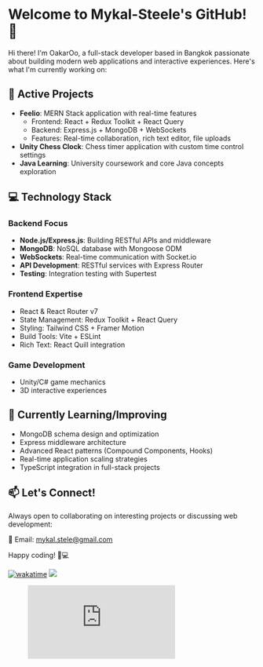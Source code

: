 # Welcome to Mykal-Steele's GitHub! 👋

Hi there! I'm OakarOo, a full-stack developer based in Bangkok passionate about building modern web applications and interactive experiences. Here's what I'm currently working on:

## 🚀 Active Projects
- **Feelio**: MERN Stack application with real-time features
  - Frontend: React + Redux Toolkit + React Query
  - Backend: Express.js + MongoDB + WebSockets
  - Features: Real-time collaboration, rich text editor, file uploads
- **Unity Chess Clock**: Chess timer application with custom time control settings
- **Java Learning**: University coursework and core Java concepts exploration

## 💻 Technology Stack
### Backend Focus
- **Node.js/Express.js**: Building RESTful APIs and middleware
- **MongoDB**: NoSQL database with Mongoose ODM
- **WebSockets**: Real-time communication with Socket.io
- **API Development**: RESTful services with Express Router
- **Testing**: Integration testing with Supertest

### Frontend Expertise
- React & React Router v7
- State Management: Redux Toolkit + React Query
- Styling: Tailwind CSS + Framer Motion
- Build Tools: Vite + ESLint
- Rich Text: React Quill integration

### Game Development
- Unity/C# game mechanics
- 3D interactive experiences

## 🌱 Currently Learning/Improving
- MongoDB schema design and optimization
- Express middleware architecture
- Advanced React patterns (Compound Components, Hooks)
- Real-time application scaling strategies
- TypeScript integration in full-stack projects

## 📫 Let's Connect!
Always open to collaborating on interesting projects or discussing web development:

📧 Email: mykal.stele@gmail.com

Happy coding! 🚀💻


[![wakatime](https://wakatime.com/badge/user/35665028-0b40-4980-9103-c87c17b0f8fe/project/b04e7954-aee7-4b43-8f3f-bb7a638c7421.svg)](https://wakatime.com/badge/user/35665028-0b40-4980-9103-c87c17b0f8fe/project/b04e7954-aee7-4b43-8f3f-bb7a638c7421)
<a href="https://wakatime.com"><img src="https://wakatime.com/share/@35665028-0b40-4980-9103-c87c17b0f8fe/8913565a-b52a-4a6b-a15d-d5e134f4fee0.png" /></a>
<figure><embed src="https://wakatime.com/share/@35665028-0b40-4980-9103-c87c17b0f8fe/b621d19d-e2d4-4674-9678-db2f1df8084d.svg"></embed></figure>
